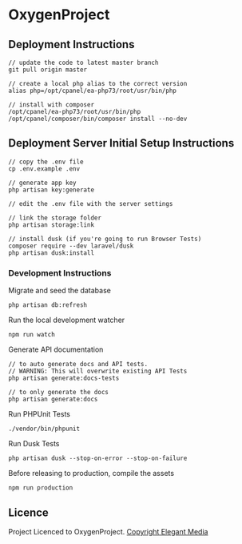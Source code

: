 # OxygenProject

## Deployment Instructions

```
// update the code to latest master branch
git pull origin master

// create a local php alias to the correct version
alias php=/opt/cpanel/ea-php73/root/usr/bin/php

// install with composer
/opt/cpanel/ea-php73/root/usr/bin/php /opt/cpanel/composer/bin/composer install --no-dev
```

## Deployment Server Initial Setup Instructions

```
// copy the .env file
cp .env.example .env

// generate app key
php artisan key:generate

// edit the .env file with the server settings

// link the storage folder
php artisan storage:link

// install dusk (if you're going to run Browser Tests)
composer require --dev laravel/dusk
php artisan dusk:install
```

### Development Instructions

Migrate and seed the database
```
php artisan db:refresh
```

Run the local development watcher
```
npm run watch
```

Generate API documentation
```
// to auto generate docs and API tests. 
// WARNING: This will overwrite existing API Tests
php artisan generate:docs-tests

// to only generate the docs
php artisan generate:docs
```

Run PHPUnit Tests
```
./vendor/bin/phpunit
```

Run Dusk Tests
```
php artisan dusk --stop-on-error --stop-on-failure
```

Before releasing to production, compile the assets
```
npm run production
```

## Licence

Project Licenced to OxygenProject. [Copyright Elegant Media](https://www.elegantmedia.com.au)